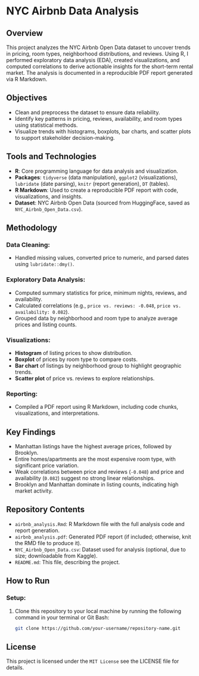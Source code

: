 # NYC Airbnb Data Analysis

## Overview
This project analyzes the NYC Airbnb Open Data dataset to uncover trends in pricing, room types, neighborhood distributions, and reviews. Using R, I performed exploratory data analysis (EDA), created visualizations, and computed correlations to derive actionable insights for the short-term rental market. The analysis is documented in a reproducible PDF report generated via R Markdown.

## Objectives
- Clean and preprocess the dataset to ensure data reliability.
- Identify key patterns in pricing, reviews, availability, and room types using statistical methods.
- Visualize trends with histograms, boxplots, bar charts, and scatter plots to support stakeholder decision-making.

## Tools and Technologies
- **R**: Core programming language for data analysis and visualization.
- **Packages**: `tidyverse` (data manipulation), `ggplot2` (visualizations), `lubridate` (date parsing), `knitr` (report generation), `DT` (tables).
- **R Markdown**: Used to create a reproducible PDF report with code, visualizations, and insights.
- **Dataset**: NYC Airbnb Open Data (sourced from HuggingFace, saved as `NYC_Airbnb_Open_Data.csv`).

## Methodology

### Data Cleaning:
- Handled missing values, converted price to numeric, and parsed dates using `lubridate::dmy()`.

### Exploratory Data Analysis:
- Computed summary statistics for price, minimum nights, reviews, and availability.
- Calculated correlations (e.g., `price vs. reviews: -0.048`, `price vs. availability: 0.082`).
- Grouped data by neighborhood and room type to analyze average prices and listing counts.

### Visualizations:
- **Histogram** of listing prices to show distribution.
- **Boxplot** of prices by room type to compare costs.
- **Bar chart** of listings by neighborhood group to highlight geographic trends.
- **Scatter plot** of price vs. reviews to explore relationships.

### Reporting:
- Compiled a PDF report using R Markdown, including code chunks, visualizations, and interpretations.

## Key Findings
- Manhattan listings have the highest average prices, followed by Brooklyn.
- Entire homes/apartments are the most expensive room type, with significant price variation.
- Weak correlations between price and reviews (`-0.048`) and price and availability (`0.082`) suggest no strong linear relationships.
- Brooklyn and Manhattan dominate in listing counts, indicating high market activity.

## Repository Contents
- `airbnb_analysis.Rmd`: R Markdown file with the full analysis code and report generation.
- `airbnb_analysis.pdf`: Generated PDF report (if included; otherwise, knit the RMD file to produce it).
- `NYC_Airbnb_Open_Data.csv`: Dataset used for analysis (optional, due to size; downloadable from Kaggle).
- `README.md`: This file, describing the project.

## How to Run
### Setup:

1. Clone this repository to your local machine by running the following command in your terminal or Git Bash:
   ```bash
   git clone https://github.com/your-username/repository-name.git
   ```
   
## License
This project is licensed under the `MIT License` see the LICENSE file for details.
